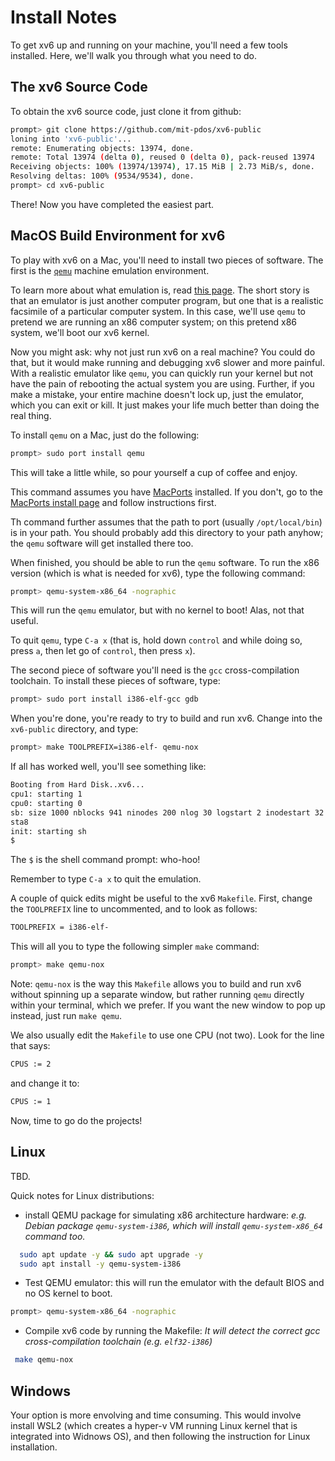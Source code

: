 
# Install Notes

To get xv6 up and running on your machine, you'll need a few tools
installed. Here, we'll walk you through what you need to do.

## The xv6 Source Code

To obtain the xv6 source code, just clone it from github:

```sh
prompt> git clone https://github.com/mit-pdos/xv6-public
loning into 'xv6-public'...
remote: Enumerating objects: 13974, done.
remote: Total 13974 (delta 0), reused 0 (delta 0), pack-reused 13974
Receiving objects: 100% (13974/13974), 17.15 MiB | 2.73 MiB/s, done.
Resolving deltas: 100% (9534/9534), done.
prompt> cd xv6-public
```

There! Now you have completed the easiest part.

## MacOS Build Environment for xv6

To play with xv6 on a Mac, you'll need to install two pieces of software. The
first is the [`qemu`](https://www.qemu.org/download/) machine emulation
environment. 

To learn more about what emulation is, read [this
page](https://en.wikipedia.org/wiki/Emulator). The short story is that an
emulator is just another computer program, but one that is a realistic
facsimile of a particular computer system. In this case, we'll use `qemu` to
pretend we are running an x86 computer system; on this pretend x86 system,
we'll boot our xv6 kernel.

Now you might ask: why not just run xv6 on a real machine? You could do that,
but it would make running and debugging xv6 slower and more painful. With a
realistic emulator like `qemu`, you can quickly run your kernel but not have
the pain of rebooting the actual system you are using. Further, if you make a
mistake, your entire machine doesn't lock up, just the emulator, which you can
exit or kill. It just makes your life much better than doing the real thing. 

To install `qemu` on a Mac, just do the following:

```sh
prompt> sudo port install qemu
```

This will take a little while, so pour yourself a cup of coffee and enjoy. 

This command assumes you have [MacPorts](https://www.macports.org/)
installed. If you don't, go to the [MacPorts install
page](https://www.macports.org/install.php) and follow instructions first. 

Th command further assumes that the path to port (usually `/opt/local/bin`) is
in your path. You should probably add this directory to your path anyhow; the
`qemu` software will get installed there too.

When finished, you should be able to run the `qemu` software. To run the x86
version (which is what is needed for xv6), type the following command:

```sh
prompt> qemu-system-x86_64 -nographic
```

This will run the `qemu` emulator, but with no kernel to boot! Alas, not that
useful. 

To quit `qemu`, type `C-a x` (that is, hold down `control` and while doing so,
press `a`, then let go of `control`, then press `x`). 

The second piece of software you'll need is the `gcc` cross-compilation
toolchain. To install these pieces of software, type:

```sh
prompt> sudo port install i386-elf-gcc gdb
```

When you're done, you're ready to try to build and run xv6. Change into the
`xv6-public` directory, and type:

```sh
prompt> make TOOLPREFIX=i386-elf- qemu-nox
```

If all has worked well, you'll see something like:

```sh
Booting from Hard Disk..xv6...
cpu1: starting 1
cpu0: starting 0
sb: size 1000 nblocks 941 ninodes 200 nlog 30 logstart 2 inodestart 32 bmap
sta8
init: starting sh
$
```

The `$` is the shell command prompt: who-hoo! 

Remember to type `C-a x` to quit the emulation.

A couple of quick edits might be useful to the xv6 `Makefile`. First, change
the `TOOLPREFIX` line to uncommented, and to look as follows:

```sh
TOOLPREFIX = i386-elf-
```

This will all you to type the following simpler `make` command:

```sh
prompt> make qemu-nox
```

Note: `qemu-nox` is the way this `Makefile` allows you to build and run xv6
without spinning up a separate window, but rather running `qemu` directly
within your terminal, which we prefer. If you want the new window to pop up
instead, just run `make qemu`.

We also usually edit the `Makefile` to use one CPU (not two). Look for the
line that says:

```sh
CPUS := 2
```

and change it to:

```sh
CPUS := 1
```

Now, time to go do the projects!


## Linux

TBD. 

Quick notes for Linux distributions: 
- install QEMU package for simulating x86 architecture hardware:
*e.g. Debian package `qemu-system-i386`, which will install `qemu-system-x86_64` command too.*
```sh 
  sudo apt update -y && sudo apt upgrade -y 
  sudo apt install -y qemu-system-i386
```

- Test QEMU emulator: this will run the emulator with the default BIOS and no OS kernel to boot.
```sh
prompt> qemu-system-x86_64 -nographic
```
- Compile xv6 code by running the Makefile:
*It will detect the correct gcc cross-compilation toolchain (e.g. `elf32-i386`)*
```sh
 make qemu-nox
```

## Windows 
Your option is more envolving and time consuming. 
This would involve install WSL2 (which creates a hyper-v VM running Linux kernel that is integrated into Widnows OS), and then following the instruction for Linux installation. 
